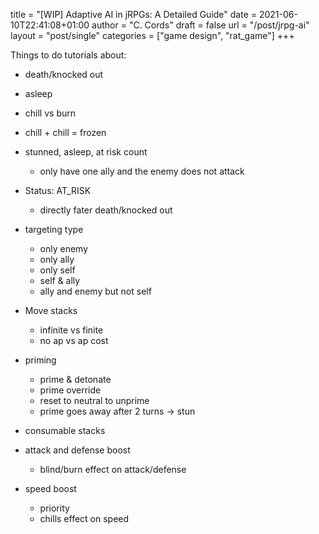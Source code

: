 title = "[WIP] Adaptive AI in jRPGs: A Detailed Guide"
date = 2021-06-10T22:41:08+01:00
author = "C. Cords"
draft = false
url = "/post/jrpg-ai"
layout = "post/single"
categories = ["game design", "rat_game"]
+++

Things to do tutorials about:

- death/knocked out
- asleep
- chill vs burn
- chill + chill = frozen
- stunned, asleep, at risk count
    - only have one ally and the enemy does not attack 

- Status: AT_RISK
    - directly fater death/knocked out

- targeting type
    - only enemy
    - only ally
    - only self
    - self & ally
    - ally and enemy but not self

- Move stacks
    - infinite vs finite
    - no ap vs ap cost
    
- priming
    - prime & detonate
    - prime override
    - reset to neutral to unprime
    - prime goes away after 2 turns
        -> stun 
    
- consumable stacks

- attack and defense boost
    - blind/burn effect on attack/defense
    
- speed boost
    - priority
    - chills effect on speed
    

    
    

